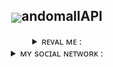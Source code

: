 <h2 align = "center"><img src = "https://randomall.ru/favicon.ico" align = "center">andomallAPI</h2>
<details align = "center">
<summary>ʀᴇᴠᴀʟ ᴍᴇ : </summary>

###### ᴛʜɪs ʟɪʙʀᴀʀʏ ɪs ᴅᴇsɪɢɴᴇᴅ ᴛᴏ ᴡᴏʀᴋ ᴡɪᴛʜ ᴛʜᴇ sɪᴛᴇ ᴀᴘɪ ʀᴀɴᴅᴏᴍᴀʟʟ.ʀᴜ
###### ϶ᴛᴀ бибᴧиоᴛᴇᴋᴀ ᴨᴩᴇднᴀзнᴀчᴇнᴀ дᴧя ᴩᴀбоᴛы ᴄ ᴀᴘɪ ᴄᴀйᴛᴀ ʀᴀɴᴅᴏᴍᴀʟʟ.ʀᴜ 

###### example/Пример :

```py3
from randomallAPI import RandomallAPI
randomallAPI = RandomallAPI()
randomallAPI.login(email = 'email', password = 'password')
id = randomallAPI.gens(id = 'id').id[0]
print(randomallAPI.like(id = id))
```
</details>

<details align = "center">
<summary>ᴍʏ sᴏᴄɪᴀʟ ɴᴇᴛᴡᴏʀᴋ : </summary>
<br>
<a href = "https://t.me/Proxy1Mistake" target="_blank">
<img src = "https://img.shields.io/badge/ᴛᴇʟᴇɢʀᴀᴍ-92000a?logo=telegram&logoColor=FFFFFF&labelColor=000000">
<a href = "https://discordapp.com/users/875370793100533862/" target="_blank">
<img src = "https://img.shields.io/badge/ᴅɪsᴄᴏʀᴅ-92000a?logo=discord&logoColor=FFFFFF&labelColor=000000">
</br>
</details>
